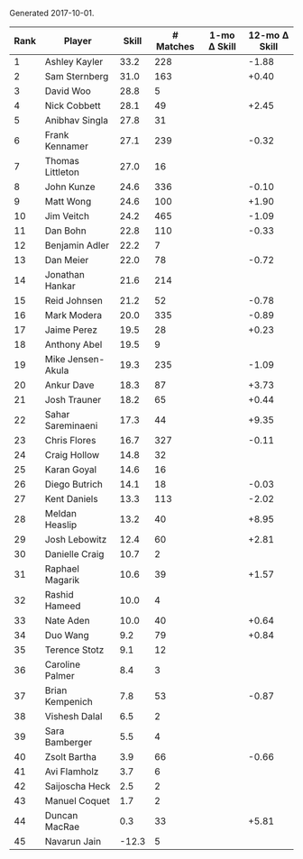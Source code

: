 Generated 2017-10-01.

| Rank | Player            | Skill | # Matches | 1-mo Δ Skill | 12-mo Δ Skill |
|------|-------------------|-------|-----------|--------------|---------------|
|    1 | Ashley Kayler     |  33.2 |       228 |              |         -1.88 |
|    2 | Sam Sternberg     |  31.0 |       163 |              |         +0.40 |
|    3 | David Woo         |  28.8 |         5 |              |               |
|    4 | Nick Cobbett      |  28.1 |        49 |              |         +2.45 |
|    5 | Anibhav Singla    |  27.8 |        31 |              |               |
|    6 | Frank Kennamer    |  27.1 |       239 |              |         -0.32 |
|    7 | Thomas Littleton  |  27.0 |        16 |              |               |
|    8 | John Kunze        |  24.6 |       336 |              |         -0.10 |
|    9 | Matt Wong         |  24.6 |       100 |              |         +1.90 |
|   10 | Jim Veitch        |  24.2 |       465 |              |         -1.09 |
|   11 | Dan Bohn          |  22.8 |       110 |              |         -0.33 |
|   12 | Benjamin Adler    |  22.2 |         7 |              |               |
|   13 | Dan Meier         |  22.0 |        78 |              |         -0.72 |
|   14 | Jonathan Hankar   |  21.6 |       214 |              |               |
|   15 | Reid Johnsen      |  21.2 |        52 |              |         -0.78 |
|   16 | Mark Modera       |  20.0 |       335 |              |         -0.89 |
|   17 | Jaime Perez       |  19.5 |        28 |              |         +0.23 |
|   18 | Anthony Abel      |  19.5 |         9 |              |               |
|   19 | Mike Jensen-Akula |  19.3 |       235 |              |         -1.09 |
|   20 | Ankur Dave        |  18.3 |        87 |              |         +3.73 |
|   21 | Josh Trauner      |  18.2 |        65 |              |         +0.44 |
|   22 | Sahar Sareminaeni |  17.3 |        44 |              |         +9.35 |
|   23 | Chris Flores      |  16.7 |       327 |              |         -0.11 |
|   24 | Craig Hollow      |  14.8 |        32 |              |               |
|   25 | Karan Goyal       |  14.6 |        16 |              |               |
|   26 | Diego Butrich     |  14.1 |        18 |              |         -0.03 |
|   27 | Kent Daniels      |  13.3 |       113 |              |         -2.02 |
|   28 | Meldan Heaslip    |  13.2 |        40 |              |         +8.95 |
|   29 | Josh Lebowitz     |  12.4 |        60 |              |         +2.81 |
|   30 | Danielle Craig    |  10.7 |         2 |              |               |
|   31 | Raphael Magarik   |  10.6 |        39 |              |         +1.57 |
|   32 | Rashid Hameed     |  10.0 |         4 |              |               |
|   33 | Nate Aden         |  10.0 |        40 |              |         +0.64 |
|   34 | Duo Wang          |   9.2 |        79 |              |         +0.84 |
|   35 | Terence Stotz     |   9.1 |        12 |              |               |
|   36 | Caroline Palmer   |   8.4 |         3 |              |               |
|   37 | Brian Kempenich   |   7.8 |        53 |              |         -0.87 |
|   38 | Vishesh Dalal     |   6.5 |         2 |              |               |
|   39 | Sara Bamberger    |   5.5 |         4 |              |               |
|   40 | Zsolt Bartha      |   3.9 |        66 |              |         -0.66 |
|   41 | Avi Flamholz      |   3.7 |         6 |              |               |
|   42 | Saijoscha Heck    |   2.5 |         2 |              |               |
|   43 | Manuel Coquet     |   1.7 |         2 |              |               |
|   44 | Duncan MacRae     |   0.3 |        33 |              |         +5.81 |
|   45 | Navarun Jain      | -12.3 |         5 |              |               |